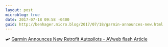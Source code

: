 ```yaml
---
layout: post
microblog: true
date: 2017-07-18 09:58 -0400
guid: http://benhager.micro.blog/2017/07/18/garmin-announces-new.html
---
```

🛩 [Garmin Announces New Retrofit Autopilots - AVweb flash Article](https://www.avweb.com/avwebflash/news/Garmin-Announces-New-Retrofit-Autopilots-229297-1.html)
